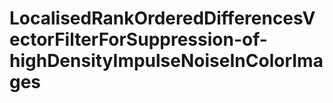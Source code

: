 # LocalisedRankOrderedDifferencesVectorFilterForSuppression-of-highDensityImpulseNoiseInColorImages
 
